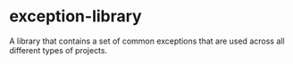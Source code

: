 # exception-library
A library that contains a set of common exceptions that are used across all different types of projects.
